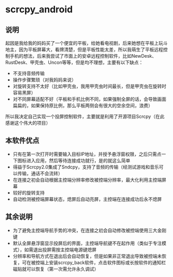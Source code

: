 # scrcpy_android

## 说明
起因是我给我的妈妈买了一个便宜的平板，给她看电视剧，后来她想在平板上玩斗地主，因为平板屏幕大，看牌清楚，但是平板性能太差，所以我萌生了平板远程控制手机的想法，后来我尝试了市面上的安卓远程控制软件，比如NewDesk、RustDesk、甲壳虫、Uncon等等，但是均不理想，主要有以下缺点：

- 不支持音频传输
- 操作步骤繁琐（对我妈妈来说）
- 对旋转支持不太好（比如甲壳虫，我用甲壳虫时间最长，但是甲壳虫在旋转时容易黑屏）
- 对不同屏幕适配不好（平板和手机比例不同，如果强制全屏的话，会导致画面扁扁的，如果保持原比例，那么平板两侧会有很大的空余空间，浪费）

所以我决定自己实现一个投屏控制软件，主要就是利用了开源项目Scrcpy（在此感谢这个伟大的项目）

## 本软件优点
- 只有在第一次打开时需要输入目标IP地址，并授予悬浮窗权限，之后只需点一下图标进入应用，然后等待连接成功就行，是的就这么简单
- 得益于Scrcpy2.0集成了Sndcpy，支持了音频的传输（经测试游戏和音乐可以传输，通话不会流转）
- 在连接之初会自动根据主控端分辨率修改被控端分辨率，最大化利用主控端屏幕
- 较好的旋转支持
- 自动检测被控端屏幕状态，熄屏后自动亮屏，主控端在连接成功后永不熄屏

## 其余说明
- 为了避免主控端导航手势的冲突，在连接之初会自动修改被控端使用三大金刚键
- 默认全屏悬浮窗显示投屏后的界面，主控端导航键不在起作用（类似于专注模式），如需退出投屏需按主控端电源键熄屏
- 分辨率和导航方式在退出后会自动恢复，但是如果非正常退出导致被控端未恢复，可在被控端上安装scrcpy_back软件，点击软件图标或长按软件的通知栏磁贴就可以恢复（第一次需允许永久调试）

